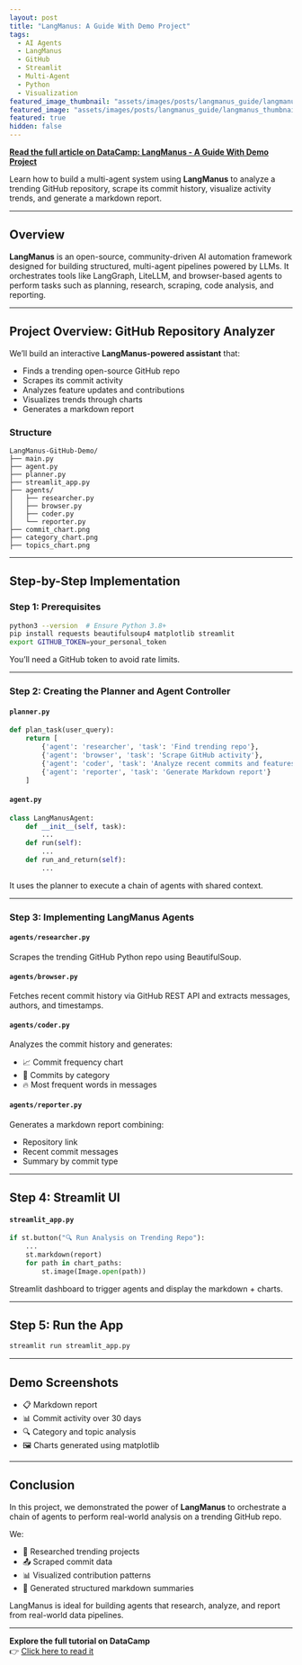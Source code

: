 ```yaml
---
layout: post
title: "LangManus: A Guide With Demo Project"
tags:
  - AI Agents
  - LangManus
  - GitHub
  - Streamlit
  - Multi-Agent
  - Python
  - Visualization
featured_image_thumbnail: "assets/images/posts/langmanus_guide/langmanus_thumbnail.png"
featured_image: "assets/images/posts/langmanus_guide/langmanus_thumbnail.png"
featured: true
hidden: false
---
```


**[Read the full article on DataCamp: LangManus - A Guide With Demo Project](https://www.datacamp.com/tutorial/langmanus-github-analyzer)**

Learn how to build a multi-agent system using **LangManus** to analyze a trending GitHub repository, scrape its commit history, visualize activity trends, and generate a markdown report.

---

## Overview

**LangManus** is an open-source, community-driven AI automation framework designed for building structured, multi-agent pipelines powered by LLMs. It orchestrates tools like LangGraph, LiteLLM, and browser-based agents to perform tasks such as planning, research, scraping, code analysis, and reporting.

---

## Project Overview: GitHub Repository Analyzer

We’ll build an interactive **LangManus-powered assistant** that:

- Finds a trending open-source GitHub repo
- Scrapes its commit activity
- Analyzes feature updates and contributions
- Visualizes trends through charts
- Generates a markdown report

### Structure

```
LangManus-GitHub-Demo/
├── main.py
├── agent.py
├── planner.py
├── streamlit_app.py
├── agents/
│   ├── researcher.py
│   ├── browser.py
│   ├── coder.py
│   └── reporter.py
├── commit_chart.png
├── category_chart.png
├── topics_chart.png
```

---

## Step-by-Step Implementation

### Step 1: Prerequisites

```bash
python3 --version  # Ensure Python 3.8+
pip install requests beautifulsoup4 matplotlib streamlit
export GITHUB_TOKEN=your_personal_token
```

You’ll need a GitHub token to avoid rate limits.

---

### Step 2: Creating the Planner and Agent Controller

#### `planner.py`

```python
def plan_task(user_query):
    return [
        {'agent': 'researcher', 'task': 'Find trending repo'},
        {'agent': 'browser', 'task': 'Scrape GitHub activity'},
        {'agent': 'coder', 'task': 'Analyze recent commits and features'},
        {'agent': 'reporter', 'task': 'Generate Markdown report'}
    ]
```

#### `agent.py`

```python
class LangManusAgent:
    def __init__(self, task):
        ...
    def run(self):
        ...
    def run_and_return(self):
        ...
```

It uses the planner to execute a chain of agents with shared context.

---

### Step 3: Implementing LangManus Agents

#### `agents/researcher.py`

Scrapes the trending GitHub Python repo using BeautifulSoup.

#### `agents/browser.py`

Fetches recent commit history via GitHub REST API and extracts messages, authors, and timestamps.

#### `agents/coder.py`

Analyzes the commit history and generates:

- 📈 Commit frequency chart
- 🧩 Commits by category
- 🔥 Most frequent words in messages

#### `agents/reporter.py`

Generates a markdown report combining:

- Repository link
- Recent commit messages
- Summary by commit type

---

## Step 4: Streamlit UI

#### `streamlit_app.py`

```python
if st.button("🔍 Run Analysis on Trending Repo"):
    ...
    st.markdown(report)
    for path in chart_paths:
        st.image(Image.open(path))
```

Streamlit dashboard to trigger agents and display the markdown + charts.

---

## Step 5: Run the App

```bash
streamlit run streamlit_app.py
```

---

## Demo Screenshots

- 📋 Markdown report
- 📊 Commit activity over 30 days
- 🔍 Category and topic analysis
- 🖼 Charts generated using matplotlib

---

## Conclusion

In this project, we demonstrated the power of **LangManus** to orchestrate a chain of agents to perform real-world analysis on a trending GitHub repo.

We:

- 🔎 Researched trending projects
- 📤 Scraped commit data
- 📊 Visualized contribution patterns
- 📝 Generated structured markdown summaries

LangManus is ideal for building agents that research, analyze, and report from real-world data pipelines.

---

**Explore the full tutorial on DataCamp**  
👉 [Click here to read it](https://www.datacamp.com/tutorial/langmanus-github-analyzer)
